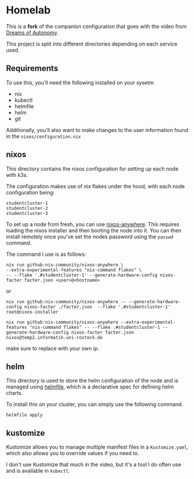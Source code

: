 # Homelab

This is a **fork** of the companion configuration that goes with the video from [Dreams of Autonomy](https://youtu.be/2yplBzPCghA).

This project is split into different directories depending on each service used.

## Requirements

To use this, you'll need the following installed on your sysetm

- nix
- kubectl
- helmfile
- helm
- git

Additionally, you'll also want to make changes to the user information found in the `nixos/configuration.nix`

## nixos

This directory contains the nixos configuration for setting
up each node with k3s.

The configuration makes use of nix flakes under the hood, with each node configuration being:

```
studentcluster-1
studentcluster-2
studentcluster-3
```

To set up a node from fresh, you can use [nixos-anywhere](https://github.com/nix-community/nixos-anywhere). This requires loading the nixos installer and then booting the node into it. You can then install remotely once you've set the nodes password using the `passwd` command. 

The command I use is as follows:

```shell
nix run github:nix-community/nixos-anywhere \
--extra-experimental-features "nix-command flakes" \
-- --flake '.#studentcluster-1' --generate-hardware-config nixos-facter facter.json <user>@<hostname>
```

or 

```shell
nix run github:nix-community/nixos-anywhere -- --generate-hardware-config nixos-facter ./facter.json  --flake '.#studentcluster-1' root@nixos-installer
```

```shell
nix run github:nix-community/nixos-anywhere --extra-experimental-features "nix-command flakes" -- --flake .#studentcluster-1 --generate-hardware-config nixos-facter facter.json nixos@temp2.informatik.uni-rostock.de
```

make sure to replace with your own ip.

## helm

This directory is used to store the helm configuration of the node and is managed using [helmfile](https://github.com/helmfile/helmfile), which is a declarative spec for defining helm charts.

To install this on your cluster, you can simply use the following command.

```
helmfile apply
```


## kustomize

Kustomize allows you to manage multiple manifest files in a `Kustomize.yaml`, which also allows you to override values if you need to.

I don't use Kustomize that much in the video, but it's a tool I do often use and is available in `kubectl`.
